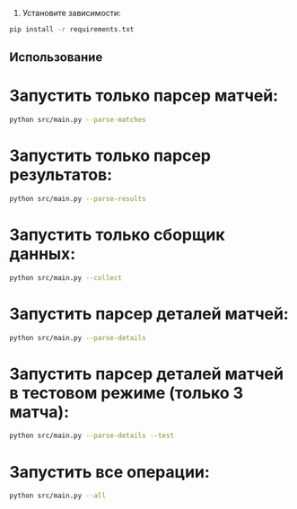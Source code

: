 1. Установите зависимости:

```bash
pip install -r requirements.txt
```

## Использование

# Запустить только парсер матчей:

```bash
python src/main.py --parse-matches
```

# Запустить только парсер результатов:

```bash
python src/main.py --parse-results
```

# Запустить только сборщик данных:

```bash
python src/main.py --collect
```

# Запустить парсер деталей матчей:

```bash
python src/main.py --parse-details
```

# Запустить парсер деталей матчей в тестовом режиме (только 3 матча):

```bash
python src/main.py --parse-details --test
```

# Запустить все операции:

```bash
python src/main.py --all
```
